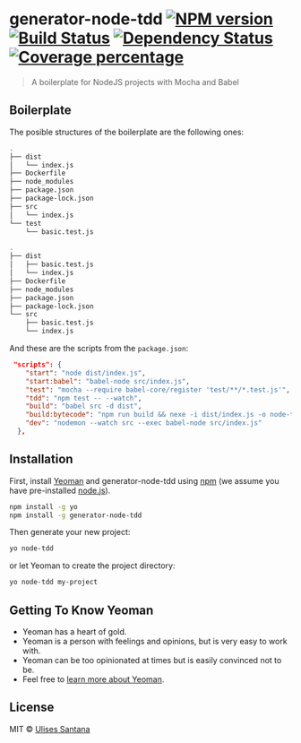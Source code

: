 # generator-node-tdd [![NPM version][npm-image]][npm-url] [![Build Status][travis-image]][travis-url] [![Dependency Status][daviddm-image]][daviddm-url] [![Coverage percentage][coveralls-image]][coveralls-url]
> A boilerplate for NodeJS projects with Mocha and Babel 

## Boilerplate

The posible structures of the boilerplate are the following ones:
```bash
.
├── dist
│   └── index.js
├── Dockerfile
├── node_modules
├── package.json
├── package-lock.json
├── src
│   └── index.js
└── test
    └── basic.test.js
```

```bash
.
├── dist
│   ├── basic.test.js
│   └── index.js
├── Dockerfile
├── node_modules
├── package.json
├── package-lock.json
└── src
    ├── basic.test.js
    └── index.js
```

And these are the scripts from the `package.json`:
```json
 "scripts": {
    "start": "node dist/index.js",
    "start:babel": "babel-node src/index.js",
    "test": "mocha --require babel-core/register 'test/**/*.test.js'",
    "tdd": "npm test -- --watch",
    "build": "babel src -d dist",
    "build:bytecode": "npm run build && nexe -i dist/index.js -o node-tdd",
    "dev": "nodemon --watch src --exec babel-node src/index.js"
  },
```

## Installation

First, install [Yeoman](http://yeoman.io) and generator-node-tdd using [npm](https://www.npmjs.com/) (we assume you have pre-installed [node.js](https://nodejs.org/)).

```bash
npm install -g yo
npm install -g generator-node-tdd
```

Then generate your new project:

```bash
yo node-tdd
```

or let Yeoman to create the project directory:

```bash
yo node-tdd my-project
```

## Getting To Know Yeoman

 * Yeoman has a heart of gold.
 * Yeoman is a person with feelings and opinions, but is very easy to work with.
 * Yeoman can be too opinionated at times but is easily convinced not to be.
 * Feel free to [learn more about Yeoman](http://yeoman.io/).

## License

MIT © [Ulises Santana](https://ulisesantana.github.io)


[npm-image]: https://badge.fury.io/js/generator-node-tdd.svg
[npm-url]: https://npmjs.org/package/generator-node-tdd
[travis-image]: https://travis-ci.org/ulisesantana/generator-node-tdd.svg?branch=master
[travis-url]: https://travis-ci.org/ulisesantana/generator-node-tdd
[daviddm-image]: https://david-dm.org/ulisesantana/generator-node-tdd.svg?theme=shields.io
[daviddm-url]: https://david-dm.org/ulisesantana/generator-node-tdd
[coveralls-image]: https://coveralls.io/repos/ulisesantana/generator-node-tdd/badge.svg
[coveralls-url]: https://coveralls.io/r/ulisesantana/generator-node-tdd
